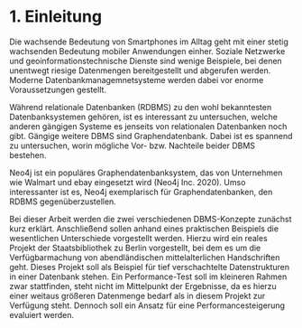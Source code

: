 # 1. Einleitung

Die wachsende Bedeutung von Smartphones im Alltag geht mit einer stetig wachsenden Bedeutung mobiler Anwendungen einher. Soziale Netzwerke und geoinformationstechnische Dienste sind wenige Beispiele, bei denen unentwegt riesige Datenmengen bereitgestellt und abgerufen werden. Moderne Datenbankmanagemnetsysteme werden dabei vor enorme Voraussetzungen gestellt. 

Während relationale Datenbanken (RDBMS) zu den wohl bekanntesten Datenbanksystemen gehören, ist es interessant zu untersuchen, welche anderen gängigen Systeme es jenseits von relationalen Datenbanken noch gibt. Gängige weitere DBMS sind Graphendatenbank. Dabei ist es spannend zu untersuchen, worin mögliche Vor- bzw. Nachteile beider DBMS bestehen.

Neo4j ist ein populäres Graphendatenbanksystem, das von Unternehmen wie Walmart und ebay eingesetzt wird (Neo4j Inc. 2020). Umso interessanter ist es, Neo4j exemplarisch für Graphendatenbanken, den RDBMS gegenüberzustellen. 

Bei dieser Arbeit werden die zwei verschiedenen DBMS-Konzepte zunächst kurz erklärt. Anschließend sollen anhand eines praktischen Beispiels die wesentlichen Unterschiede vorgestellt werden. Hierzu wird ein reales Projekt der Staatsbibliothek zu Berlin vorgestellt, bei dem es um die Verfügbarmachung von abendländischen mittelalterlichen Handschriften geht. Dieses Projekt soll als Beispiel für tief verschachtelte Datenstrukturen in einer Datenbank stehen. Ein Performance-Test soll im kleineren Rahmen zwar stattfinden, steht nicht im Mittelpunkt der Ergebnisse, da es hierzu einer weitaus größeren Datenmenge bedarf als in diesem Projekt zur Verfügung steht. Dennoch soll ein Ansatz für eine Performancesteigerung evaluiert werden.


